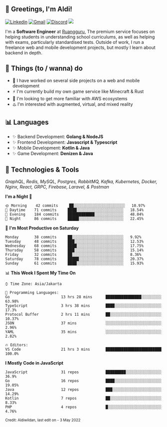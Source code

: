 <!-- Greetings -->
## 👋 Greetings, I'm Aldi!

<!-- Social Media -->
[![Linkedin](https://img.shields.io/badge/-aldiwildan-blue?style=flat&logo=Linkedin&logoColor=white)](https://www.linkedin.com/in/aldiwildan/)
[![Gmail](https://img.shields.io/badge/-aldiwild77@gmail.com-c14438?style=flat&logo=Gmail&logoColor=white)](mailto:aldiwild77@gmail.com)
[![Discord](https://img.shields.io/badge/-Chroma-5663F7?style=flat&logo=Discord&logoColor=white)](https://discord.gg/BUxraQ8)
![](https://komarev.com/ghpvc/?username=aldiwildan77&label=Visitor&color=2bbc8a)

<!-- Introduction -->
I'm a **Software Engineer** at [Ruangguru](https://ruangguru.com), The premium service focuses on helping students in understanding school curriculums, as well as helping with exams, particularly standardised tests. Outside of work, I run a freelance web and mobile development projects, but mostly I learn about backend in depth.

## 📃 Things (to / wanna) do
- 🐝 I have worked on several side projects on a web and mobile development
- ⚡ I'm currently build my own game service like Minecraft & Rust
- 🌱 I'm looking to get more familiar with AWS ecosystems
- ♨️ I'm interested with augmented, virtual, and mixed reality

## 📊 Languages
- ✨ Backend Development: **Golang & NodeJS**
- ✨ Frontend Development: **Javascript & Typescript**
- ✨ Mobile Development: **Kotlin & Java**
- ✨ Game Development: **Denizen & Java**

## 🔧 Technologies & Tools
*GraphQL, Redis, MySQL, Postgres, RabbitMQ, Kafka, Kubernetes, Docker, Nginx, React, GRPC, Firebase, Laravel, & Postman*

<!--START_SECTION:waka-->
**I'm a Night 🦉** 

```text
🌞 Morning    42 commits     ██░░░░░░░░░░░░░░░░░░░░░░░   10.97% 
🌆 Daytime    71 commits     ████░░░░░░░░░░░░░░░░░░░░░   18.54% 
🌃 Evening    184 commits    ████████████░░░░░░░░░░░░░   48.04% 
🌙 Night      86 commits     █████░░░░░░░░░░░░░░░░░░░░   22.45%

```
📅 **I'm Most Productive on Saturday** 

```text
Monday       38 commits     ██░░░░░░░░░░░░░░░░░░░░░░░   9.92% 
Tuesday      48 commits     ███░░░░░░░░░░░░░░░░░░░░░░   12.53% 
Wednesday    68 commits     ████░░░░░░░░░░░░░░░░░░░░░   17.75% 
Thursday     58 commits     ███░░░░░░░░░░░░░░░░░░░░░░   15.14% 
Friday       32 commits     ██░░░░░░░░░░░░░░░░░░░░░░░   8.36% 
Saturday     78 commits     █████░░░░░░░░░░░░░░░░░░░░   20.37% 
Sunday       61 commits     ████░░░░░░░░░░░░░░░░░░░░░   15.93%

```


📊 **This Week I Spent My Time On** 

```text
⌚︎ Time Zone: Asia/Jakarta

💬 Programming Languages: 
Go                       13 hrs 28 mins      ████████████████░░░░░░░░░   63.98% 
TypeScript               3 hrs 38 mins       ████░░░░░░░░░░░░░░░░░░░░░   17.3% 
Protocol Buffer          2 hrs 11 mins       ██░░░░░░░░░░░░░░░░░░░░░░░   10.37% 
JSON                     37 mins             ░░░░░░░░░░░░░░░░░░░░░░░░░   2.96% 
YAML                     35 mins             ░░░░░░░░░░░░░░░░░░░░░░░░░   2.82%

🔥 Editors: 
VS Code                  21 hrs 3 mins       █████████████████████████   100.0%

```

**I Mostly Code in JavaScript** 

```text
JavaScript               31 repos            █████████░░░░░░░░░░░░░░░░   36.9% 
Go                       16 repos            ████░░░░░░░░░░░░░░░░░░░░░   19.05% 
Java                     12 repos            ███░░░░░░░░░░░░░░░░░░░░░░   14.29% 
Kotlin                   7 repos             ██░░░░░░░░░░░░░░░░░░░░░░░   8.33% 
PHP                      4 repos             █░░░░░░░░░░░░░░░░░░░░░░░░   4.76%

```



<!--END_SECTION:waka-->

<sub>Credit: Aldiwildan, last edit on - 3 May 2022</sub>
